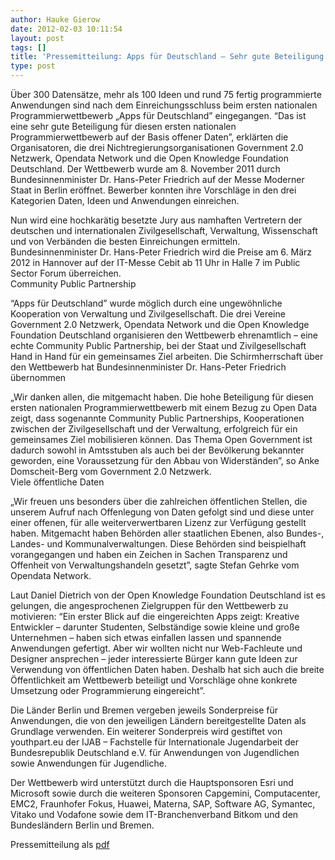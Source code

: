 ```yaml
---
author: Hauke Gierow
date: 2012-02-03 10:11:54
layout: post
tags: []
title: 'Pressemitteilung: Apps für Deutschland – Sehr gute Beteiligung am ersten nationalen Programmierwettbewerb'
type: post
---
```


Über 300 Datensätze, mehr als 100 Ideen und rund 75 fertig programmierte Anwendungen sind nach dem Einreichungsschluss beim ersten nationalen Programmierwettbewerb „Apps für Deutschland” eingegangen. “Das ist eine sehr gute Beteiligung für diesen ersten nationalen Programmierwettbewerb auf der Basis offener Daten”, erklärten die Organisatoren, die drei Nichtregierungsorganisationen Government 2.0 Netzwerk, Opendata Network und die Open Knowledge Foundation Deutschland. Der Wettbewerb wurde am 8. November 2011 durch Bundesinnenminister Dr. Hans-Peter Friedrich auf der Messe Moderner Staat in Berlin eröffnet. Bewerber konnten ihre Vorschläge in den drei Kategorien Daten, Ideen und Anwendungen einreichen.

Nun wird eine hochkarätig besetzte Jury aus namhaften Vertretern der deutschen und internationalen Zivilgesellschaft, Verwaltung, Wissenschaft und von Verbänden die besten Einreichungen ermitteln. Bundesinnenminister Dr. Hans-Peter Friedrich wird die Preise am 6. März 2012 in Hannover auf der IT-Messe Cebit ab 11 Uhr in Halle 7 im Public Sector Forum überreichen.  
Community Public Partnership

“Apps für Deutschland” wurde möglich durch eine ungewöhnliche Kooperation von Verwaltung und Zivilgesellschaft. Die drei Vereine Government 2.0 Netzwerk, Opendata Network und die Open Knowledge Foundation Deutschland organisieren den Wettbewerb ehrenamtlich – eine echte Community Public Partnership, bei der Staat und Zivilgesellschaft Hand in Hand für ein gemeinsames Ziel arbeiten. Die Schirmherrschaft über den Wettbewerb hat Bundesinnenminister Dr. Hans-Peter Friedrich übernommen

„Wir danken allen, die mitgemacht haben. Die hohe Beteiligung für diesen ersten nationalen Programmierwettbewerb mit einem Bezug zu Open Data zeigt, dass sogenannte Community Public Partnerships, Kooperationen zwischen der Zivilgesellschaft und der Verwaltung, erfolgreich für ein gemeinsames Ziel mobilisieren können. Das Thema Open Government ist dadurch sowohl in Amtsstuben als auch bei der Bevölkerung bekannter geworden, eine Voraussetzung für den Abbau von Widerständen”, so Anke Domscheit-Berg vom Government 2.0 Netzwerk.  
Viele öffentliche Daten

„Wir freuen uns besonders über die zahlreichen öffentlichen Stellen, die unserem Aufruf nach Offenlegung von Daten gefolgt sind und diese unter einer offenen, für alle weiterverwertbaren Lizenz zur Verfügung gestellt haben. Mitgemacht haben Behörden aller staatlichen Ebenen, also Bundes-, Landes- und Kommunalverwaltungen. Diese Behörden sind beispielhaft vorangegangen und haben ein Zeichen in Sachen Transparenz und Offenheit von Verwaltungshandeln gesetzt”, sagte Stefan Gehrke vom Opendata Network.

Laut Daniel Dietrich von der Open Knowledge Foundation Deutschland ist es gelungen, die angesprochenen Zielgruppen für den Wettbewerb zu motivieren: “Ein erster Blick auf die eingereichten Apps zeigt: Kreative Entwickler – darunter Studenten, Selbständige sowie kleine und große Unternehmen – haben sich etwas einfallen lassen und spannende Anwendungen gefertigt. Aber wir wollten nicht nur Web-Fachleute und Designer ansprechen – jeder interessierte Bürger kann gute Ideen zur Verwendung von öffentlichen Daten haben. Deshalb hat sich auch die breite Öffentlichkeit am Wettbewerb beteiligt und Vorschläge ohne konkrete Umsetzung oder Programmierung eingereicht”.

Die Länder Berlin und Bremen vergeben jeweils Sonderpreise für Anwendungen, die von den jeweiligen Ländern bereitgestellte Daten als Grundlage verwenden. Ein weiterer Sonderpreis wird gestiftet von youthpart.eu der IJAB – Fachstelle für Internationale Jugendarbeit der Bundesrepublik Deutschland e.V. für Anwendungen von Jugendlichen sowie Anwendungen für Jugendliche.

Der Wettbewerb wird unterstützt durch die Hauptsponsoren Esri und Microsoft sowie durch die weiteren Sponsoren Capgemini, Computacenter, EMC2, Fraunhofer Fokus, Huawei, Materna, SAP, Software AG, Symantec, Vitako und Vodafone sowie dem IT-Branchenverband Bitkom und den Bundesländern Berlin und Bremen.

Pressemitteilung als [pdf](/files/blog/2012/02/Apps4De_Pressemitteilung_2012-02-02.pdf)